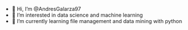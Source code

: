 - 👋 Hi, I’m @AndresGalarza97
- 👀 I’m interested in data science and machine learning
- 🌱 I’m currently learning file management and data mining with python


<!---
AndresGalarza97/AndresGalarza97 is a ✨ special ✨ repository because its `README.md` (this file) appears on your GitHub profile.
You can click the Preview link to take a look at your changes.
--->
